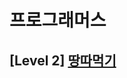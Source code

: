 # 프로그래머스 
## [Level 2] [땅따먹기][link]

[link]: https://programmers.co.kr/learn/courses/30/lessons/12913
